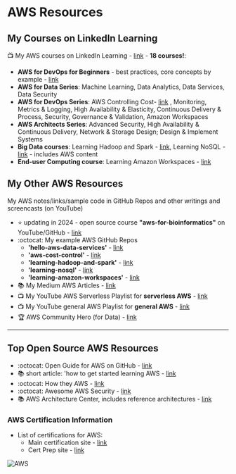 # AWS Resources

## My Courses on LinkedIn Learning

📺 My AWS courses on LinkedIn Learning - [link](https://www.linkedin.com/learning/search?entityType=COURSE&keywords=aws%20%2B%20lynn%20langit) - **18 courses!**:
  - **AWS for DevOps for Beginners** - best practices, core concepts by example - [link](https://www.linkedin.com/learning/aws-devops-best-practices-for-beginners)
  - **AWS for Data Series**: Machine Learning, Data Analytics, Data Services, Data Security
  - **AWS for DevOps Series**: AWS Controlling Cost- [link](https://www.linkedin.com/learning/amazon-web-services-controlling-cost) , Monitoring, Metrics & Logging, High Availability & Elasticity, Continuous Delivery & Process, Security, Governance & Validation, Amazon Workspaces
  - **AWS Architects Series**: Advanced Security, High Availability & Continuous Delivery, Network & Storage Design; Design & Implement Systems
  - **Big Data courses**: Learning Hadoop and Spark - [link](https://github.com/lynnlangit/learning-hadoop-and-spark), Learning NoSQL - [link](https://github.com/lynnlangit/learning-nosql) - includes AWS content
  - **End-user Computing course**: Learning Amazon Workspaces - [link](https://www.linkedin.com/learning/amazon-workspaces-deploy-virtual-desktops-14472889)
    
## My Other AWS Resources

My AWS notes/links/sample code in GitHub Repos and other writings and screencasts (on YouTube)  

- :star: updating in 2024 - open source course **"aws-for-bioinformatics"** on YouTube/GitHub - [link](https://github.com/lynnlangit/aws-for-bioinformatics)
- :octocat: My example AWS GitHub Repos
  - **'hello-aws-data-services'** - [link](https://github.com/lynnlangit/Hello-AWS-Data-Services)
  - **'aws-cost-control'** - [link](https://github.com/lynnlangit/aws-cost-control)
  - **'learning-hadoop-and-spark'** - [link](https://github.com/lynnlangit/learning-hadoop-and-spark)
  - **'learning-nosql'** - [link](https://github.com/lynnlangit/learning-nosql)
  - **'learning-amazon-workspaces'** - [link](https://github.com/lynnlangit/learning-amazon-workspaces)
- 📚 My Medium AWS Articles - [link](https://medium.com/search?q=aws%20langit)  
- 📺 My YouTube AWS Serverless Playlist for **serverless AWS** - [link](https://www.youtube.com/playlist?list=PL4Q4HssKcxYsa2A2D2_Zln2tkL4v4-ymO)
- 📺 My YouTube general AWS Playlist for **general AWS** - [link](https://www.youtube.com/playlist?list=PL93B06369FAD34284)
- 🏆 AWS Community Hero (for Data) - [link](https://aws.amazon.com/developer/community/heroes/lynn-langit/?did=dh_card&trk=dh_card)

---

## Top Open Source AWS Resources 

- :octocat: Open Guide for AWS on GitHub - [link](https://github.com/open-guides/og-aws)
- 📚 short article: 'how to get started learning AWS - [link](https://dev.to/loujaybee/where-and-how-to-start-learning-aws-as-a-beginner-27ab)
- :octocat: How they AWS - [link](https://github.com/upgundecha/howtheyaws)
- :octocat: Awesome AWS Security - [link](https://github.com/jassics/awesome-aws-security)
- 📚 AWS Architecture Center, includes reference architectures - [link](https://aws.amazon.com/architecture)

### AWS Certification Information

- List of certifications for AWS:  
  - Main certification site - [link](https://aws.amazon.com/certification/)
  - Cert Prep site - [link]( https://aws.amazon.com/certification/certification-prep/)

![AWS](https://github.com/lynnlangit/learning-cloud/blob/master/AWS/aws.png)

